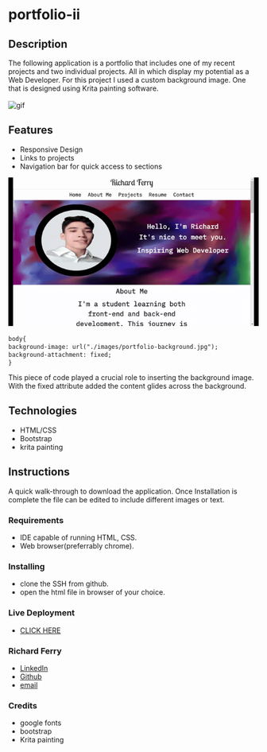 # portfolio-ii

## Description
The following application is a portfolio that includes one of my recent projects and two individual projects. All in which display my potential as a Web Developer. For this project I used a custom background image. One that is designed using Krita painting software.
<br></br>
![gif](./assets/images/second%20portfolio.gif)

## Features 
* Responsive Design
* Links to projects
* Navigation bar for quick access to sections

![responsive](./assets/images/responsive.gif)  

```
body{
background-image: url("./images/portfolio-background.jpg");
background-attachment: fixed;
}
```
This piece of code played a crucial role to inserting the background image. With the fixed attribute added the content glides across the background.

## Technologies
* HTML/CSS
* Bootstrap
* krita painting 

## Instructions
A quick walk-through to download the application. Once Installation is complete the file can be edited to include different images or text.

### Requirements
* IDE capable of running HTML, CSS.
* Web browser(preferrably chrome).

### Installing
* clone the SSH from github.
* open the html file in browser of your choice.

### Live Deployment
* [CLICK HERE](https://rich-f-p.github.io/portfolio-ii/)

### Richard Ferry
* [LinkedIn](https://www.linkedin.com/in/richard-ferry-83120514b/)
* [Github](https://github.com/rich-f-p)
* [email](mailto:richardfpro864@gmail.com)

### Credits
* google fonts
* bootstrap
* Krita painting
